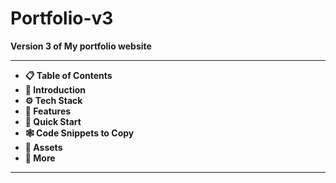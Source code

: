 # <b>Portfolio-v3
Version 3 of My portfolio website
<hr>
<ul>
<li>📋 Table of Contents</li>
<li>🤖 Introduction</li>
<li>⚙️ Tech Stack</li>
<li>🔋 Features</li>
<li>🤸 Quick Start</li>
<li>🕸️ Code Snippets to Copy</li>
<li>🔗 Assets </li>
<li>🚀 More </li>
</ul>
<hr>
